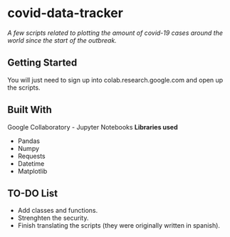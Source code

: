 # covid-data-tracker
_A few scripts related to plotting the amount of covid-19 cases around the world since the start of the outbreak._

## Getting Started

You will just need to sign up into colab.research.google.com and open up the scripts.

## Built With

Google Collaboratory - Jupyter Notebooks
**Libraries used**
- Pandas
- Numpy
- Requests
- Datetime
- Matplotlib

## TO-DO List

- Add classes and functions.
- Strenghten the security.
- Finish translating the scripts (they were originally written in spanish).
